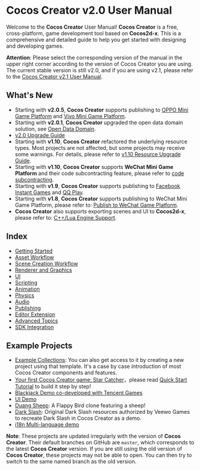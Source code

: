 # Cocos Creator v2.0 User Manual

Welcome to the __Cocos Creator__ User Manual! __Cocos Creator__ is a free, cross-platform, game development tool based on __Cocos2d-x__. This is a comprehensive and detailed guide to help you get started with designing and developing games.

**Attention**: Please select the corresponding version of the manual in the upper right corner according to the version of Cocos Creator you are using. The current stable version is still v2.0, and if you are using v2.1, please refer to the [Cocos Creator v2.1 User Manual](../../2.1/manual/en/index.html).


## What's New
  - Starting with __v2.0.5__, __Cocos Creator__ supports publishing to [OPPO Mini Game Platform](publish/publish-oppo-instant-games.md) and [Vivo Mini Game Platform](publish/publish-vivo-instant-games.md).
  - Starting with __v2.0.1__, __Cocos Creator__ upgraded the open data domain solution, see [Open Data Domain](publish/publish-wechatgame-sub-domain.md).
  - [v2.0 Upgrade Guide](release-notes/upgrade-guide-v2.0.md)
  - Starting with __v1.10__, __Cocos Creator__ refactored the underlying resource types. Most projects are not affected, but some projects may receive some warnings. For details, please refer to [v1.10 Resource Upgrade Guide](release-notes/raw-asset-migration.md).
  - Starting with __v1.10__, __Cocos Creator__ supports __WeChat Mini Game Platform__ and their code subcontracting feature, please refer to [code subcontracting](scripting/subpackage.md).
  - Starting with __v1.9__, __Cocos Creator__ supports publishing to [Facebook Instant Games](publish/publish-fb-instant-games.md) and [QQ Play](publish/publish-qqplay.md).
  - Starting with __v1.8__, __Cocos Creator__ supports publishing to WeChat Mini Game Platform, please refer to: [Publish to WeChat Game Platform](publish/publish-wechatgame.md).
  - __Cocos Creator__ also supports exporting scenes and UI to __Cocos2d-x__, please refer to: [C++/Lua Engine Support](advanced-topics/cpp-lua.md).

## Index

- [Getting Started](getting-started/index.md)
- [Asset Workflow](asset-workflow/index.md)
- [Scene Creation Workflow](content-workflow/index.md)
- [Renderer and Graphics](render/index.md)
- [UI](ui/index.md)
- [Scripting](scripting/index.md)
- [Animation](animation/index.md)
- [Physics](physics/index.md)
- [Audio](audio/index.md)
- [Publishing](publish/index.md)
- [Editor Extension](extension/index.md)
- [Advanced Topics](advanced-topics/index.md)
- [SDK Integration](sdk/index.md)

## Example Projects

- [Example Collections](https://github.com/cocos-creator/example-cases): You can also get access to it by creating a new project using that template. It's a case by case introduction of most Cocos Creator components and features.
- [Your first Cocos Creator game: Star Catcher](https://github.com/cocos-creator/tutorial-first-game)，please read [Quick Start Tutorial](getting-started/quick-start.md) to build it step by step!
- [Blackjack Demo co-developed with Tencent Games](https://github.com/cocos-creator/tutorial-blackjack)
- [UI Demo](https://github.com/cocos-creator/demo-ui)
- [Duang Sheep](https://github.com/cocos-creator/tutorial-duang-sheep): A Flappy Bird clone featuring a sheep!
- [Dark Slash](https://github.com/cocos-creator/tutorial-dark-slash): Original Dark Slash resources authorized by Veewo Games to recreate Dark Slash in Cocos Creator as a demo.
- [i18n Multi-language demo](https://github.com/nantas/demo-i18n)

**Note**: These projects are updated irregularly with the version of __Cocos Creator__. Their default branches on GitHub are `master`, which corresponds to the latest __Cocos Creator__ version. If you are still using the old version of __Cocos Creator__, these projects may not be able to open. You can then try to switch to the same named branch as the old version.
